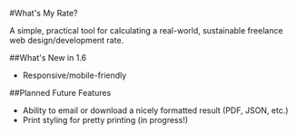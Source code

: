 #What's My Rate?

A simple, practical tool for calculating a real-world, sustainable freelance web design/development rate.


##What's New in 1.6
* Responsive/mobile-friendly

##Planned Future Features
* Ability to email or download a nicely formatted result (PDF, JSON, etc.)
* Print styling for pretty printing (in progress!)

